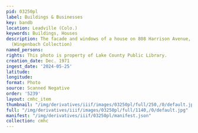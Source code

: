 ```yaml
---
pid: 03250pl
label: Buildings & Businesses
key: bandb
location: Leadville (Colo.)
keywords: Buildings, Houses
description: The facade and windows of a house on 808 Harrison Avenue, December 1971
  (Wingenbach Collection)
named_persons: 
rights: This photo is property of Lake County Public Library.
creation_date: Dec. 1971
ingest_date: '2024-05-25'
latitude: 
longitude: 
format: Photo
source: Scanned Negative
order: '5239'
layout: cmhc_item
thumbnail: "/img/derivatives/iiif/images/03250pl/full/250,/0/default.jpg"
full: "/img/derivatives/iiif/images/03250pl/full/1140,/0/default.jpg"
manifest: "/img/derivatives/iiif/03250pl/manifest.json"
collection: cmhc
---
```

